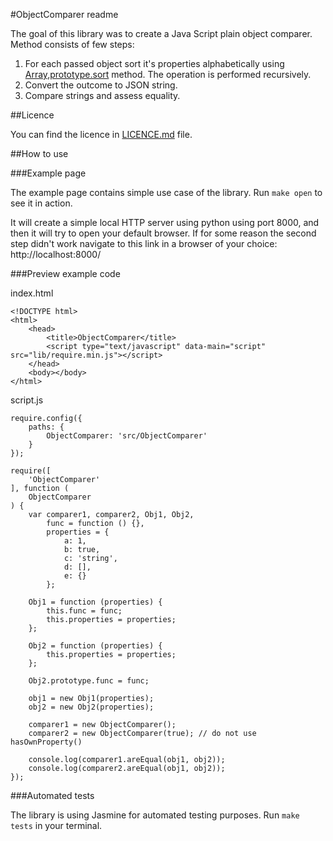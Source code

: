 #ObjectComparer readme

The goal of this library was to create a Java Script plain object comparer. Method consists of few steps:

1. For each passed object sort it's properties alphabetically using [Array,prototype.sort](https://developer.mozilla.org/en-US/docs/Web/JavaScript/Reference/Global_Objects/Array/sort) method. The operation is performed recursively.
2. Convert the outcome to JSON string.
3. Compare strings and assess equality.

##Licence

You can find the licence in [LICENCE.md](https://github.com/karoltarasiuk/ObjectComparer/blob/master/LICENCE.md) file.

##How to use

###Example page

The example page contains simple use case of the library. Run `make open` to see it in action.

It will create a simple local HTTP server using python using port 8000, and then it will try to open your default browser. If for some reason the second step didn't work navigate to this link in a browser of your choice: http://localhost:8000/

###Preview example code

index.html
```
<!DOCTYPE html>
<html>
    <head>
        <title>ObjectComparer</title>
        <script type="text/javascript" data-main="script" src="lib/require.min.js"></script>
    </head>
    <body></body>
</html>

```

script.js
```
require.config({
    paths: {
        ObjectComparer: 'src/ObjectComparer'
    }
});

require([
    'ObjectComparer'
], function (
    ObjectComparer
) {
    var comparer1, comparer2, Obj1, Obj2,
        func = function () {},
        properties = {
            a: 1,
            b: true,
            c: 'string',
            d: [],
            e: {}
        };

    Obj1 = function (properties) {
        this.func = func;
        this.properties = properties;
    };

    Obj2 = function (properties) {
        this.properties = properties;
    };

    Obj2.prototype.func = func;

    obj1 = new Obj1(properties);
    obj2 = new Obj2(properties);

    comparer1 = new ObjectComparer();
    comparer2 = new ObjectComparer(true); // do not use hasOwnProperty()

    console.log(comparer1.areEqual(obj1, obj2));
    console.log(comparer2.areEqual(obj1, obj2));
});

```

###Automated tests

The library is using Jasmine for automated testing purposes. Run `make tests` in your terminal.
